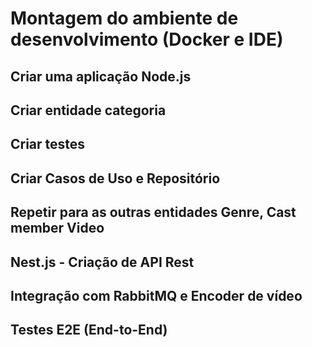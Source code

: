 # Montagem do ambiente de desenvolvimento (Docker e IDE)

## Criar uma aplicação Node.js

## Criar entidade categoria

## Criar testes

## Criar Casos de Uso e Repositório

## Repetir para as outras entidades Genre, Cast member Video

## Nest.js - Criação de API Rest

## Integração com RabbitMQ e Encoder de vídeo

## Testes E2E (End-to-End)
